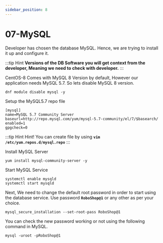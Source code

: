 ```yaml
---
sidebar_position: 8
---
```


# 07-MySQL 

Developer has chosen the database MySQL. Hence, we are trying to install it up and configure it.

:::tip Hint
**Versions of the DB Software you will get context from the developer, Meaning we need to check with developer.**
:::

CentOS-8 Comes with MySQL 8 Version by default, However our application needs MySQL 5.7. So lets disable MySQL 8 version.

```shell 
dnf module disable mysql -y 
```

Setup the MySQL5.7 repo file

``` shell title=/etc/yum.repos.d/mysql.repo
[mysql]
name=MySQL 5.7 Community Server
baseurl=http://repo.mysql.com/yum/mysql-5.7-community/el/7/$basearch/
enabled=1
gpgcheck=0
```

:::tip Hint
Hint! You can create file by using **`vim /etc/yum.repos.d/mysql.repo`**
:::

Install MySQL Server 

```shell 
yum install mysql-community-server -y
```

Start MySQL Service 

```shell 
systemctl enable mysqld
systemctl start mysqld  
```

Next, We need to change the default root password in order to start using the database service. Use password **`RoboShop@1`** or any other as per your choice. 

```shell
mysql_secure_installation --set-root-pass RoboShop@1
```

You can check the new password working or not using the following command in MySQL.

```shell
mysql -uroot -pRoboShop@1
```



